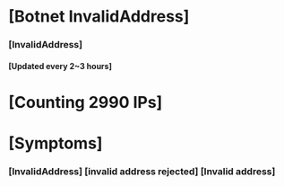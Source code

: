 # [Botnet InvalidAddress]
### [InvalidAddress]
#### [Updated every 2~3 hours]

# [Counting 2990 IPs]

# [Symptoms] 

###   [InvalidAddress] [invalid address rejected] [Invalid address]
